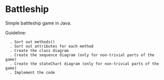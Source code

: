 # Battleship
Simple battleship game in Java.

Guideline:

```
  . Sort out methods() 
  . Sort out attributes for each method
  . Create the class diagram
  . Create the sequence diagram (only for non-trivial parts of the game)
  . Create the stateChart diagram (only for non-trivial parts of the game)
  . Implement the code
  
